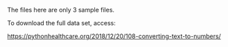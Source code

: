 The files here are only 3 sample files.

To download the full data set, access:

https://pythonhealthcare.org/2018/12/20/108-converting-text-to-numbers/
